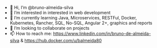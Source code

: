 - 👋 Hi, I’m @bruno-almeida-silva
- 👀 I’m interested in interested in web development
- 🌱 I’m currently learning Java, Microservices, RESTFul, Docker, Kubernetes, Rancher, SQL, No-SQL, Angular 2+, graphics and reports
- 💞️ I’m looking to collaborate on projects
- 📫 How to reach me: https://www.linkedin.com/in/bruno-de-almeida-silva & https://hub.docker.com/u/balmeida80

<!---
bruno-almeida-silva/bruno-almeida-silva is a ✨ special ✨ repository because its `README.md` (this file) appears on your GitHub profile.
You can click the Preview link to take a look at your changes.
--->
